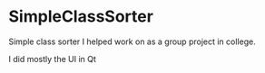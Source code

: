 # SimpleClassSorter

Simple class sorter I helped work on as a group project in college.

I did mostly the UI in Qt
